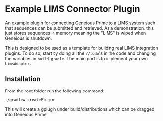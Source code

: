 # Example LIMS Connector Plugin
An example plugin for connecting Geneious Prime to a LIMS system such that sequences can be submitted and retrieved. As
a demonstration, this just stores sequences in memory meaning the "LIMS" is wiped when Geneious is shutdown.

This is designed to be used as a template for building real LIMS integration plugins. To do so, start by doing all the
`//todo`'s in the code and changing the variables in `build.gradle`. The main part is to implement your own `LimsAdapter`.

## Installation
From the root folder run the following command:

    ./gradlew createPlugin

This will create a gplugin under build/distributions which can be dragged into Geneious Prime
